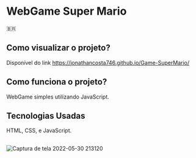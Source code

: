 # WebGame Super Mario

🇧🇷
## Como visualizar o projeto?
Disponível do link https://jonathancosta746.github.io/Game-SuperMario/

## Como funciona o projeto?
WebGame simples utilizando JavaScript.

## Tecnologias Usadas
HTML, CSS, e JavaScript.


##


![Captura de tela 2022-05-30 213120](https://user-images.githubusercontent.com/26524921/171071258-e496dfb3-7057-41a8-9ecb-f32eecf8cbcc.png)




